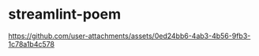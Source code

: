 # streamlint-poem


https://github.com/user-attachments/assets/0ed24bb6-4ab3-4b56-9fb3-1c78a1b4c578

